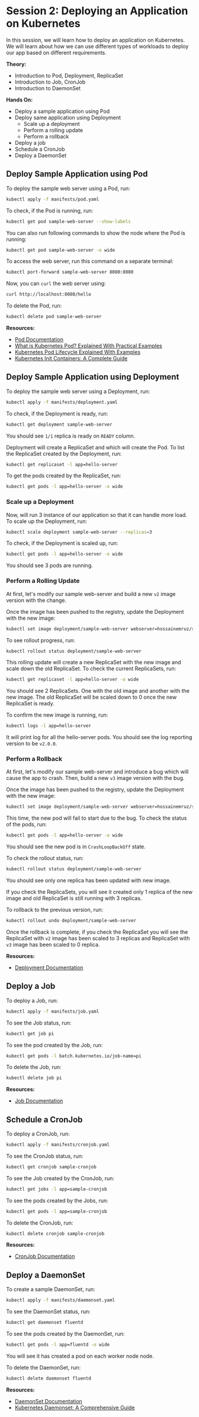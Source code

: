 # Session 2: Deploying an Application on Kubernetes

In this session, we will learn how to deploy an application on Kubernetes. We will learn about how we can use different types of workloads to deploy our app based on different requirements.

**Theory:**

- Introduction to Pod, Deployment, ReplicaSet
- Introduction to Job, CronJob
- Introduction to DaemonSet

**Hands On:**

- Deploy a sample application using Pod
- Deploy same application using Deployment
  - Scale up a deployment
  - Perform a rolling update
  - Perform a rollback
- Deploy a job
- Schedule a CronJob
- Deploy a DaemonSet

## Deploy Sample Application using Pod

To deploy the sample web server using a Pod, run:

```bash
kubectl apply -f manifests/pod.yaml
```

To check, if the Pod is running, run:

```bash
kubectl get pod sample-web-server --show-labels
```

You can also run following commands to show the node where the Pod is running:

```bash
kubectl get pod sample-web-server -o wide
```

To access the web server, run this command on a separate terminal:

```bash
kubectl port-forward sample-web-server 8080:8080
```

Now, you can `curl` the web server using:

```bash
curl http://localhost:8080/hello
```

To delete the Pod, run:

```bash
kubectl delete pod sample-web-server
```

**Resources:**

- [Pod Documentation](https://kubernetes.io/docs/concepts/workloads/pods/)
- [What is Kubernetes Pod? Explained With Practical Examples](https://devopscube.com/kubernetes-pod/)
- [Kubernetes Pod Lifecycle Explained With Examples](https://devopscube.com/kubernetes-pod-lifecycle/)
- [Kubernetes Init Containers: A Complete Guide](https://devopscube.com/kubernetes-init-containers/)

## Deploy Sample Application using Deployment

To deploy the sample web server using a Deployment, run:

```bash
kubectl apply -f manifests/deployment.yaml
```

To check, if the Deployment is ready, run:

```bash
kubectl get deployment sample-web-server
```

You should see `1/1` replica is ready on `READY` column.

Deployment will create a ReplicaSet and which will create the Pod. To list the ReplicaSet created by the Deployment, run:

```bash
kubectl get replicaset -l app=hello-server
```

To get the pods created by the ReplicaSet, run:

```bash
kubectl get pods -l app=hello-server -o wide
```

### Scale up a Deployment

Now, will run 3 instance of our application so that it can handle more load. To scale up the Deployment, run:

```bash
kubectl scale deployment sample-web-server --replicas=3
```

To check, if the Deployment is scaled up, run:

```bash
kubectl get pods -l app=hello-server -o wide
```

You should see 3 pods are running.

### Perform a Rolling Update

At first, let's modify our sample web-server and build a new `v2` image version with the change.

Once the image has been pushed to the registry, update the Deployment with the new image:

```bash
kubectl set image deployment/sample-web-server webserver=hossainemruz/sample-web-server:v2
```

To see rollout progress, run:

```bash
kubectl rollout status deployment/sample-web-server
```

This rolling update will create a new ReplicaSet with the new image and scale down the old ReplicaSet. To check the current ReplicaSets, run:

```bash
kubectl get replicaset -l app=hello-server -o wide
```

You should see 2 ReplicaSets. One with the old image and another with the new image. The old ReplicaSet will be scaled down to 0 once the new ReplicaSet is ready.

To confirm the new image is running, run:

```bash
kubectl logs -l app=hello-server
```

It will print log for all the hello-server pods. You should see the log reporting version to be `v2.0.0`.

### Perform a Rollback

At first, let's modify our sample web-server and introduce a bug which will cause the app to crash. Then, build a new `v3` image version with the bug.

Once the image has been pushed to the registry, update the Deployment with the new image:

```bash
kubectl set image deployment/sample-web-server webserver=hossainemruz/sample-web-server:v3
```

This time, the new pod will fail to start due to the bug. To check the status of the pods, run:

```bash
kubectl get pods -l app=hello-server -o wide
```

You should see the new pod is in `CrashLoopBackOff` state.

To check the rollout status, run:

```bash
kubectl rollout status deployment/sample-web-server
```

You should see only one replica has been updated with new image.

If you check the ReplicaSets, you will see it created only 1 replica of the new image and old ReplicaSet is still running with 3 replicas.

To rollback to the previous version, run:

```bash
kubectl rollout undo deployment/sample-web-server
```

Once the rollback is complete, if you check the ReplicaSet you will see the ReplicaSet with `v2` image has been scaled to 3 replicas and ReplicaSet with `v3` image has been scaled to 0 replica.

**Resources:**

- [Deployment Documentation](https://kubernetes.io/docs/concepts/workloads/controllers/deployment/)

## Deploy a Job

To deploy a Job, run:

```bash
kubectl apply -f manifests/job.yaml
```

To see the Job status, run:

```bash
kubectl get job pi
```

To see the pod created by the Job, run:

```bash
kubectl get pods -l batch.kubernetes.io/job-name=pi
```

To delete the Job, run:

```bash
kubectl delete job pi
```

**Resources:**

- [Job Documentation](https://kubernetes.io/docs/concepts/workloads/controllers/job/)

## Schedule a CronJob

To deploy a CronJob, run:

```bash
kubectl apply -f manifests/cronjob.yaml
```

To see the CronJob status, run:

```bash
kubectl get cronjob sample-cronjob
```

To see the Job created by the CronJob, run:

```bash
kubectl get jobs -l app=sample-cronjob
```

To see the pods created by the Jobs, run:

```bash
kubectl get pods -l app=sample-cronjob
```

To delete the CronJob, run:

```bash
kubectl delete cronjob sample-cronjob
```

**Resources:**

- [CronJob Documentation](https://kubernetes.io/docs/concepts/workloads/controllers/cron-jobs/)


## Deploy a DaemonSet

To create a sample DaemonSet, run:

```bash
kubectl apply -f manifests/daemonset.yaml
```

To see the DaemonSet status, run:

```bash
kubectl get daemonset fluentd
```

To see the pods created by the DaemonSet, run:

```bash
kubectl get pods -l app=fluentd -o wide
```

You will see it has created a pod on each worker node node.

To delete the DaemonSet, run:

```bash
kubectl delete daemonset fluentd
```

**Resources:**

- [DaemonSet Documentation](https://kubernetes.io/docs/concepts/workloads/controllers/daemonset/)
- [Kubernetes Daemonset: A Comprehensive Guide](https://devopscube.com/kubernetes-daemonset/)
